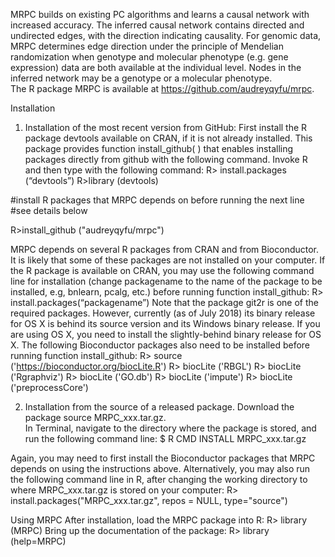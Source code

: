 MRPC builds on existing PC algorithms and learns a causal network with increased accuracy.  The inferred causal network contains directed and undirected edges, with the direction indicating causality.  For genomic data, MRPC determines edge direction under the principle of Mendelian randomization when genotype and molecular phenotype (e.g. gene expression) data are both available at the individual level.  Nodes in the inferred network may be a genotype or a molecular phenotype.  
The R package MRPC is available at https://github.com/audreyqyfu/mrpc. 

Installation

1. Installation of the most recent version from GitHub:
First install the R package devtools available on CRAN, if it is not already installed. This package provides function install_github( ) that enables installing packages directly from github with the following command.
Invoke R and then type with the following command:
R> install.packages (“devtools”)
R>library (devtools)

#install R packages that MRPC depends on before running the next line 
#see details below

R>install_github ("audreyqyfu/mrpc")

MRPC depends on several R packages from CRAN and from Bioconductor.  It is likely that some of these packages are not installed on your computer.  If the R package is available on CRAN, you may use the following command line for installation (change packagename to the name of the package to be installed, e.g, bnlearn, pcalg, etc.) before running function install_github:
R> install.packages(“packagename”)
Note that the package git2r is one of the required packages.  However, currently (as of July 2018) its binary release for OS X is behind its source version and its Windows binary release.  If you are using OS X, you need to install the slightly-behind binary release for OS X.
The following Bioconductor packages also need to be installed before running function install_github:
R> source ('https://bioconductor.org/biocLite.R')
R> biocLite ('RBGL')
R> biocLite ('Rgraphviz')
R> biocLite ('GO.db')
R> biocLite ('impute')
R> biocLite ('preprocessCore')

2. Installation from the source of a released package.
Download the package source MRPC_xxx.tar.gz.  
In Terminal, navigate to the directory where the package is stored, and run the following command line:
$ R CMD INSTALL MRPC_xxx.tar.gz

Again, you may need to first install the Bioconductor packages that MRPC depends on using the instructions above.
Alternatively, you may also run the following command line in R, after changing the working directory to where MRPC_xxx.tar.gz is stored on your computer:
R> install.packages("MRPC_xxx.tar.gz", repos = NULL, type="source")

Using MRPC
After installation, load the MRPC package into R:
R> library (MRPC)
Bring up the documentation of the package:
R> library (help=MRPC)


